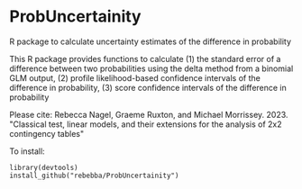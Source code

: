 # ProbUncertainity

R package to calculate uncertainty estimates of the difference in probability 

This R package provides functions to calculate
(1) the standard error of a difference between two probabilities using the delta method from a binomial GLM output, 
(2) profile likelihood-based confidence intervals of the difference in probability,
(3) score confidence intervals of the difference in probability

Please cite: Rebecca Nagel, Graeme Ruxton, and Michael Morrissey. 2023. "Classical test, linear models, and their extensions for the analysis of 2x2 contingency tables"

To install:
```
library(devtools)
install_github("rebebba/ProbUncertainity")
```
